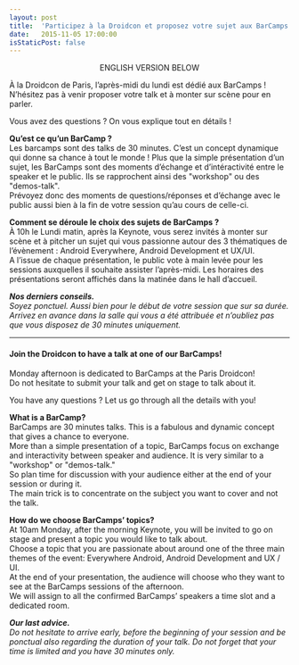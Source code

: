 ```yaml
---
layout: post
title:  'Participez à la Droidcon et proposez votre sujet aux BarCamps.'
date:   2015-11-05 17:00:00
isStaticPost: false
---
```

<p style="text-align: center;">ENGLISH VERSION BELOW</p>

À la Droidcon de Paris, l’après-midi du lundi est dédié aux BarCamps !<br />
N’hésitez pas à venir proposer votre talk et à monter sur scène pour en parler. 

Vous avez des questions ? On vous explique tout en détails !


**Qu’est ce qu’un BarCamp ?**<br />
Les barcamps sont des talks de 30 minutes. C’est un concept dynamique  qui donne sa chance à tout le monde ! Plus que la  simple présentation d’un sujet, les BarCamps sont des moments  d’échange et d’intéractivité entre le speaker et le public. Ils se rapprochent ainsi des "workshop" ou des "demos-talk".<br />
Prévoyez donc des moments de questions/réponses et d’échange avec le public aussi bien à la fin de votre session qu’au cours de celle-ci. 


**Comment se déroule le choix des sujets de BarCamps ?**<br />
À 10h le Lundi matin, après la Keynote, vous  serez invités à monter sur scène et à pitcher un sujet qui vous passionne autour des 3 thématiques de l’évènement : Android Everywhere, Android Development et UX/UI.<br />
A l’issue de chaque présentation, le public vote à main levée pour les sessions auxquelles il souhaite assister l’après-midi. Les horaires des présentations seront affichés dans la matinée dans le hall d’accueil. 


***Nos derniers conseils.***<br />
*Soyez ponctuel. Aussi bien pour le début de votre session que sur sa durée.*<br />
*Arrivez en avance dans la salle qui vous a été attribuée et n’oubliez pas que vous disposez de 30 minutes uniquement.*


-------------------

<h4>Join the Droidcon to have a talk at one of our BarCamps!</h4>


Monday afternoon is dedicated to BarCamps at the Paris Droidcon!<br />Do not hesitate to submit your talk and get on stage to talk about it.

You have any questions ? Let us go through all the details with you!


**What is a BarCamp?**<br />
BarCamps are 30 minutes talks. This is a fabulous and dynamic concept that gives a chance to everyone.<br />
More than a simple presentation of a topic, BarCamps focus on exchange and interactivity between speaker and audience.  It is very similar to a "workshop" or "demos-talk."<br />
So plan time for discussion with your audience either at the end of your session or during it.<br />
The main trick is to concentrate on the subject you want to cover and not the talk.


**How do we choose BarCamps’ topics?**<br />
At 10am Monday, after the  morning  Keynote, you will be invited to go on stage and present a topic you would like to talk about.<br />
Choose a topic that you are passionate about around one of the three main themes of the event: Everywhere Android, Android Development and UX / UI.<br />
At the end of your presentation, the audience will choose who they want to see at the BarCamps sessions of the afternoon.<br />We will assign to all the confirmed BarCamps’ speakers a time slot and a dedicated room.


***Our last advice.***<br />
*Do not hesitate to arrive early, before the beginning of your session and be ponctual also regarding the duration of your talk. Do not forget that your time is limited and you have 30 minutes only.*
